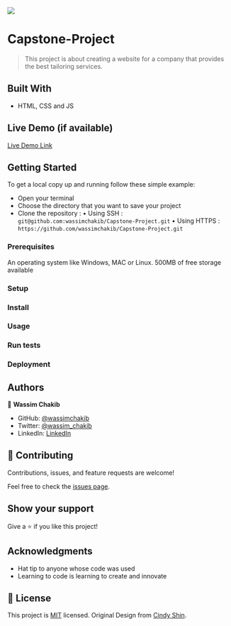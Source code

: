 ![](https://img.shields.io/badge/Microverse-blueviolet)

# Capstone-Project

> This project is about creating a website for a company that provides the best tailoring services.


## Built With

- HTML, CSS and JS

## Live Demo (if available)

[Live Demo Link](https://wassimchakib.github.io/Capstone-Project/)


## Getting Started

To get a local copy up and running follow these simple example:
- Open your terminal
- Choose the directory that you want to save your project
- Clone the repository : 
 • Using SSH : `git@github.com:wassimchakib/Capstone-Project.git` 
 • Using HTTPS : `https://github.com/wassimchakib/Capstone-Project.git`

### Prerequisites
An operating system like Windows, MAC or Linux. 
500MB of free storage available

### Setup

### Install

### Usage

### Run tests

### Deployment



## Authors

👤 **Wassim Chakib**

- GitHub: [@wassimchakib](https://github.com/wassimchakib)
- Twitter: [@wassim_chakib](https://twitter.com/wassim_chakib)
- LinkedIn: [LinkedIn](https://www.linkedin.com/in/wassimchakib/)


## 🤝 Contributing

Contributions, issues, and feature requests are welcome!

Feel free to check the [issues page](../../issues/).

## Show your support

Give a ⭐️ if you like this project!

## Acknowledgments

- Hat tip to anyone whose code was used
- Learning to code is learning to create and innovate

## 📝 License

This project is [MIT](./LICENSE) licensed.
Original Design from [Cindy Shin](https://www.behance.net/adagio07).
